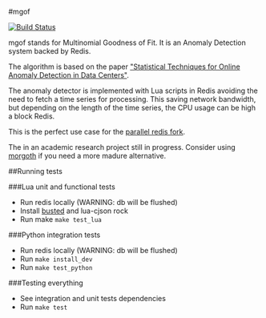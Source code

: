 #mgof

[![Build Status][badge-travis-image]][badge-travis-url]

mgof stands for Multinomial Goodness of Fit. It is an Anomaly Detection system backed by Redis.

The algorithm is based on the paper ["Statistical Techniques for Online Anomaly Detection in Data Centers"](http://www.hpl.hp.com/techreports/2011/HPL-2011-8.html).

The anomaly detector is implemented with Lua scripts in Redis avoiding the need
to fetch a time series for processing. This saving network bandwidth, but depending on the 
length of the time series, the CPU usage can be high a block Redis.

This is the perfect use case for the [parallel redis fork](https://github.com/jbochi/parallel_redis).

The in an academic research project still in progress. Consider using
[morgoth](https://github.com/nvcook42/morgoth) if you need a more madure alternative.


##Running tests

###Lua unit and functional tests

- Run redis locally (WARNING: db will be flushed)
- Install [busted](http://olivinelabs.com/busted/) and lua-cjson rock
- Run make `make test_lua`


###Python integration tests

- Run redis locally (WARNING: db will be flushed)
- Run `make install_dev`
- Run `make test_python`

###Testing everything

- See integration and unit tests dependencies
- Run `make test`

[badge-travis-url]: https://travis-ci.org/jbochi/mgof
[badge-travis-image]: https://img.shields.io/travis/jbochi/mgof.svg?style=flat

